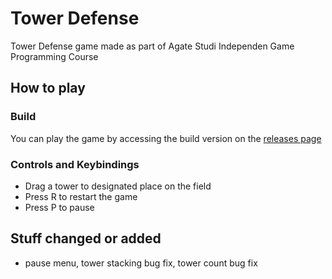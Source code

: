 # Tower Defense
Tower Defense game made as part of Agate Studi Independen Game Programming Course

## How to play

### Build
You can play the game by accessing the build version on the [releases page](https://github.com/NaufalA/Tower-Defense/releases)

### Controls and Keybindings
- Drag a tower to designated place on the field
- Press R to restart the game
- Press P to pause

## Stuff changed or added
- pause menu, tower stacking bug fix, tower count bug fix